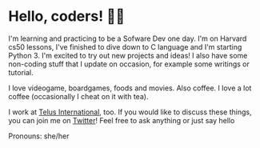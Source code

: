 # Hello, coders! 👋🏻

I'm learning and practicing to be a Sofware Dev one day. 
I'm on Harvard cs50 lessons, I've finished to dive down to C language and I'm starting Python 3. I'm excited to try out new projects and ideas! I also have some non-coding stuff that I update on occasion, for example some writings or tutorial.

I love videogame, boardgames, foods and movies. Also coffee. 
I love a lot coffee (occasionally I cheat on it with tea).

I work at [Telus International](https://www.telusinternational.com), too. If you would like to discuss these things, you can join me on [Twitter](https://twitter.com/KikiDotPy)! Feel free to ask anything or just say hello

Pronouns: she/her
